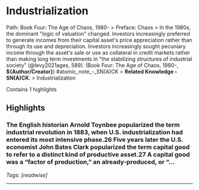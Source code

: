 # Industrialization

Path: Book Four: The Age of Chaos, 1980- > Preface: Chaos > In the 1980s, the dominant "logic of valuation" changed. Investors increasingly preferred to generate incomes from their capital asset's price appreciation rather than through its use and depreciation. Investors increasingly sought pecuniary income through the asset's sale or use as collateral in credit markets rather than making long term investments in "the stabilizing structures of industrial society" (@levy2021ages, 589). (Book Four: The Age of Chaos, 1980-, __${Author/Creator}__) #atomic_note_-_SN(A)CK > **Related Knowledge - SN(A)CK**: > Industrialization

Contains 1 highlights

## Highlights

### The English historian Arnold Toynbee popularized the term industrial revolution in 1883, when U.S. industrialization had entered its most intensive phase.26 Five years later the U.S. economist John Bates Clark popularized the term capital good to refer to a distinct kind of productive asset.27 A capital good was a “factor of production,” an already-produced, or “…  
*Tags: [readwise]*

---

